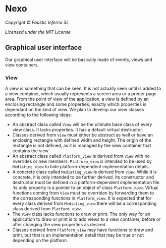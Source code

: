 # Nexo

*Copyright © Faustic Inferno SL*

*Licensed under the MIT License*

## Graphical user interface

Our graphical user interface will be basically made of events, views and view containers.

### View

A view is something that can be seen. It is not actually seen until is added to a view container, which usually represents a screen area or a printer page area. From the point of view of the application, a view is defined by an enclosing rectangle and some properties; exactly which properties is dependant on the kind of view. We plan to develop our view classes according to the following ideas:

* An abstract class called `View` will be the ultimate base class of every view class. It lacks properties. It has a default virtual destructor.
* Classes derived from `View` must either be abstract as well or have an enclosing rectangle with defined width and height. The origin of the rectangle is not defined, as it is managed by the view container that contains the view.
* An abstract class called `Platform_view` is derived from `View` with no overrides or new members. `Platform_view` is intended to be used by `Mediating_view` to hide  platform-dependent implementation details.
* A concrete class called `Mediating_view` is derived from `View`. While it is concrete, it is only intended to be further derived. Its constructor and destructor must be defined in a platform-dependent implementation file. Its only property is a pointer to an object of class `Platform_view`. Virtual functions coming from `View` must be overriden by forwarding them to the corresponding functions in `Platform_view`. It is expected that for every class derived from `Mediating_view` there will be a corresponding class derived from `Platform_view`.
* The `View` class lacks functions to draw or print. The only way for an application to draw or print is to add views to a view container, before or after changing the view properties as desired.
* Classes derived from `Platform_view` may have functions to draw and print, but that is an implementation detail that may be true or not depending on the platform.
